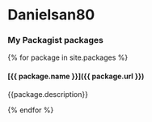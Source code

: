 # Danielsan80


### My Packagist packages

{% for package in site.packages %}
#### [{{ package.name }}]({{ package.url }})
{{package.description}}

  
{% endfor %}
